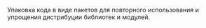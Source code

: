 Упаковка кода в виде пакетов для повторного использования и упрощения дистрибуции библиотек и модулей.